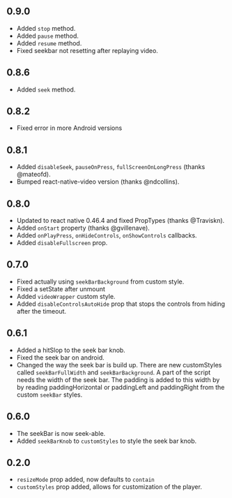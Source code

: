 ## 0.9.0
 - Added `stop` method.
 - Added `pause` method.
 - Added `resume` method.
 - Fixed seekbar not resetting after replaying video.

## 0.8.6
 - Added `seek` method.

## 0.8.2
 - Fixed error in more Android versions

## 0.8.1
 - Added `disableSeek`, `pauseOnPress`, `fullScreenOnLongPress` (thanks @mateofd).
 - Bumped react-native-video version (thanks @ndcollins).

## 0.8.0
 - Updated to react native 0.46.4 and fixed PropTypes (thanks @Traviskn).
 - Added `onStart` property (thanks @gvillenave).
 - Added `onPlayPress`, `onHideControls`, `onShowControls` callbacks.
 - Added `disableFullscreen` prop.

## 0.7.0
 - Fixed actually using `seekBarBackground` from custom style.
 - Fixed a setState after unmount
 - Added `videoWrapper` custom style.
 - Added `disableControlsAutoHide` prop that stops the controls from hiding after the timeout.

## 0.6.1
 - Added a hitSlop to the seek bar knob.
 - Fixed the seek bar on android.
 - Changed the way the seek bar is build up. There are new customStyles called `seekBarFullWidth`
   and `seekBarBackground`. A part of the script needs the width of the seek bar. The padding is
   added to this width by by reading paddingHorizontal or paddingLeft and paddingRight from the
   custom `seekBar` styles.

## 0.6.0
 - The seekBar is now seek-able.
 - Added `seekBarKnob` to `customStyles` to style the seek bar knob.

## 0.2.0

 - `resizeMode` prop added, now defaults to `contain`
 - `customStyles` prop added, allows for customization of the player.
